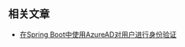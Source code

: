 ## 相关文章

+ [在Spring Boot中使用AzureAD对用户进行身份验证](http://tu-yucheng.github.io/springsecurity/2023/05/17/spring-boot-azuerad-authenticate-users.html)
